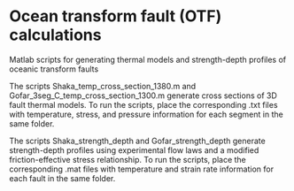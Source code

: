 # Ocean transform fault (OTF) calculations
Matlab scripts for generating thermal models and strength-depth profiles of oceanic transform faults

The scripts Shaka_temp_cross_section_1380.m and Gofar_3seg_C_temp_cross_section_1300.m generate cross sections of 3D fault thermal models. To run the scripts, place the corresponding .txt files with temperature, stress, and pressure information for each segment in the same folder.

The scripts Shaka_strength_depth and Gofar_strength_depth generate strength-depth profiles using experimental flow laws and a modified friction-effective stress relationship. To run the scripts, place the corresponding .mat files with temperature and strain rate information for each fault in the same folder.
